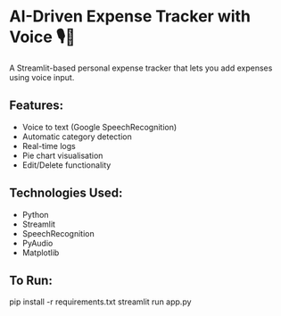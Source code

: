 # AI-Driven Expense Tracker with Voice 🎙️💸

A Streamlit-based personal expense tracker that lets you add expenses using voice input.

## Features:
- Voice to text (Google SpeechRecognition)
- Automatic category detection
- Real-time logs
- Pie chart visualisation
- Edit/Delete functionality

## Technologies Used:
- Python
- Streamlit
- SpeechRecognition
- PyAudio
- Matplotlib

## To Run:

pip install -r requirements.txt
streamlit run app.py
